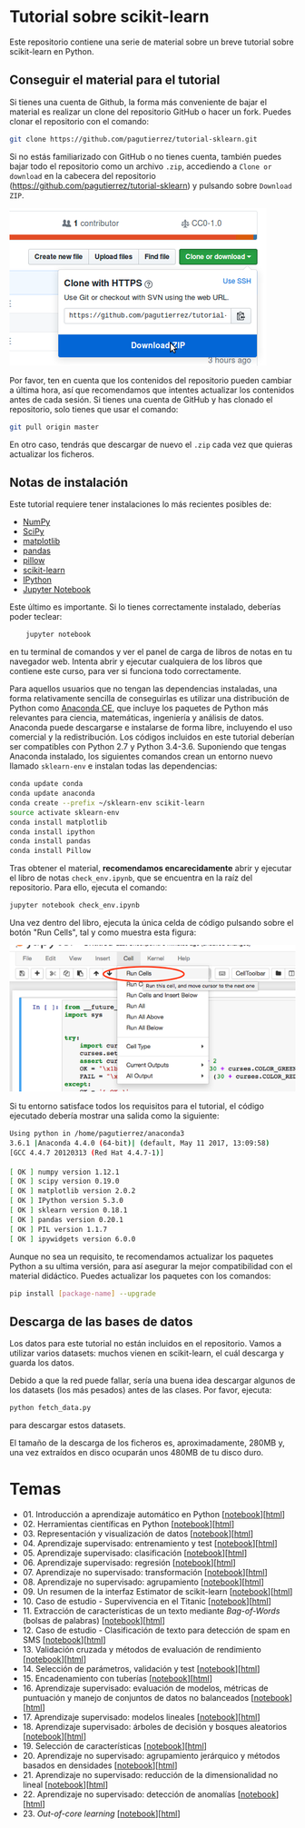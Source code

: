 Tutorial sobre scikit-learn
===========================


Este repositorio contiene una serie de material sobre un breve tutorial sobre scikit-learn en Python.


Conseguir el material para el tutorial
------------------

Si tienes una cuenta de Github, la forma más conveniente de bajar el material es realizar un clone del repositorio GitHub o hacer un fork. Puedes clonar el repositorio con el comando:
```bash
git clone https://github.com/pagutierrez/tutorial-sklearn.git

```

Si no estás familiarizado con GitHub o no tienes cuenta, también puedes bajar todo el repositorio como un archivo `.zip`, accediendo a ``Clone or download`` en la cabecera del repositorio (https://github.com/pagutierrez/tutorial-sklearn) y pulsando sobre ``Download ZIP``.

![](images/download-repo.png)

Por favor, ten en cuenta que los contenidos del repositorio pueden cambiar a última hora, así que recomendamos que intentes actualizar los contenidos antes de cada sesión. Si tienes una cuenta de GitHub y has clonado el repositorio, solo tienes que usar el comando:
```bash
git pull origin master
```
En otro caso, tendrás que descargar de nuevo el `.zip` cada vez que quieras actualizar los ficheros.


Notas de instalación
--------------------

Este tutorial requiere tener instalaciones lo más recientes posibles de:

- [NumPy](http://www.numpy.org)
- [SciPy](http://www.scipy.org)
- [matplotlib](http://matplotlib.org)
- [pandas](http://pandas.pydata.org)
- [pillow](https://python-pillow.org)
- [scikit-learn](http://scikit-learn.org/stable/)
- [IPython](http://ipython.readthedocs.org/en/stable/)
- [Jupyter Notebook](http://jupyter.org)


Este último es importante. Si lo tienes correctamente instalado, deberías poder teclear:
```bash
    jupyter notebook
```
en tu terminal de comandos y ver el panel de carga de libros de notas en tu navegador web. Intenta abrir y ejecutar cualquiera de los libros que contiene este curso, para ver si funciona todo correctamente.

Para aquellos usuarios que no tengan las dependencias instaladas, una forma relativamente sencilla de conseguirlas es utilizar una distribución de Python como [Anaconda CE](http://store.continuum.io/ "Anaconda CE"), que incluye los paquetes de Python más relevantes para ciencia, matemáticas, ingeniería y análisis de datos. Anaconda puede descargarse e instalarse de forma libre, incluyendo el uso comercial y la redistribución. Los códigos incluidos en este tutorial deberían ser compatibles con Python 2.7 y Python 3.4-3.6. Suponiendo que tengas Anaconda instalado, los siguientes comandos crean un entorno nuevo llamado `sklearn-env` e instalan todas las dependencias:
```bash
conda update conda
conda update anaconda
conda create --prefix ~/sklearn-env scikit-learn
source activate sklearn-env
conda install matplotlib
conda install ipython
conda install pandas
conda install Pillow
```

Tras obtener el material, **recomendamos encarecidamente** abrir y ejecutar el libro de notas ``check_env.ipynb``, que se encuentra en la raíz del repositorio. Para ello, ejecuta el comando:
```bash
jupyter notebook check_env.ipynb
```
Una vez dentro del libro, ejecuta la única celda de código pulsando sobre el botón "Run Cells", tal y como muestra esta figura:

![](images/check_env-1.png)

Si tu entorno satisface todos los requisitos para el tutorial, el código ejecutado debería mostrar una salida como la siguiente:
```bash
Using python in /home/pagutierrez/anaconda3
3.6.1 |Anaconda 4.4.0 (64-bit)| (default, May 11 2017, 13:09:58) 
[GCC 4.4.7 20120313 (Red Hat 4.4.7-1)]

[ OK ] numpy version 1.12.1
[ OK ] scipy version 0.19.0
[ OK ] matplotlib version 2.0.2
[ OK ] IPython version 5.3.0
[ OK ] sklearn version 0.18.1
[ OK ] pandas version 0.20.1
[ OK ] PIL version 1.1.7
[ OK ] ipywidgets version 6.0.0
```
Aunque no sea un requisito, te recomendamos actualizar los paquetes Python a su ultima versión, para así asegurar la mejor compatibilidad con el material didáctico. Puedes actualizar los paquetes con los comandos:
```bash
pip install [package-name] --upgrade
```


Descarga de las bases de datos
--------------

Los datos para este tutorial no están incluidos en el repositorio. Vamos a utilizar varios datasets: muchos vienen en scikit-learn, el cuál descarga y guarda los datos.

Debido a que la red puede fallar, sería una buena idea descargar algunos de los datasets (los más pesados) antes de las clases. Por favor, ejecuta:
```bash
python fetch_data.py
```
para descargar estos datasets.

El tamaño de la descarga de los ficheros es, aproximadamente, 280MB y, una vez extraídos en disco ocuparán unos 480MB de tu disco duro.


Temas
=======


- 01\. Introducción a aprendizaje automático en Python [[notebook](notebooks-spanish/01-introduccion_aprendizaje_automatico.ipynb)][[html](https://rawgit.com/pagutierrez/tutorial-sklearn/master/notebooks-spanish/01-introduccion_aprendizaje_automatico.html)]
- 02\. Herramientas científicas en Python [[notebook](notebooks-spanish/02-herramientas_cientificas_python.ipynb)][[html](https://rawgit.com/pagutierrez/tutorial-sklearn/master/notebooks-spanish/02-herramientas_cientificas_python.html)]
- 03\. Representación y visualización de datos [[notebook](notebooks-spanish/03-representacion_datos_aa.ipynb)][[html](https://rawgit.com/pagutierrez/tutorial-sklearn/master/notebooks-spanish/03-representacion_datos_aa.html)]
- 04\. Aprendizaje supervisado: entrenamiento y test [[notebook](notebooks-spanish/04-entrenando_y_generalizando.ipynb)][[html](https://rawgit.com/pagutierrez/tutorial-sklearn/master/notebooks-spanish/04-entrenando_y_generalizando.html)]
- 05\. Aprendizaje supervisado: clasificación [[notebook](notebooks-spanish/05-aprendizaje_supervisado_clasificacion.ipynb)][[html](https://rawgit.com/pagutierrez/tutorial-sklearn/master/notebooks-spanish/05-aprendizaje_supervisado_clasificacion.html)]
- 06\. Aprendizaje supervisado: regresión [[notebook](notebooks-spanish/06-aprendizaje_supervisado_regresion.ipynb)][[html](https://rawgit.com/pagutierrez/tutorial-sklearn/master/notebooks-spanish/06-aprendizaje_supervisado_regresion.html)]
- 07\. Aprendizaje no supervisado: transformación [[notebook](notebooks-spanish/07-aprendizaje_no_supervisado_transformaciones.ipynb)][[html](https://rawgit.com/pagutierrez/tutorial-sklearn/master/notebooks-spanish/07-aprendizaje_no_supervisado_transformaciones.html)]
- 08\. Aprendizaje no supervisado: agrupamiento [[notebook](notebooks-spanish/08-aprendizaje_no_supervisado_agrupamiento.ipynb)][[html](https://rawgit.com/pagutierrez/tutorial-sklearn/master/notebooks-spanish/08-aprendizaje_no_supervisado_agrupamiento.html)]
- 09\. Un resumen de la interfaz Estimator de scikit-learn [[notebook](notebooks-spanish/09-revision_API_scikitlearn.ipynb)][[html](https://rawgit.com/pagutierrez/tutorial-sklearn/master/notebooks-spanish/09-revision_API_scikitlearn.html)]
- 10\. Caso de estudio - Supervivencia en el Titanic [[notebook](notebooks-spanish/10-caso_estudio_titanic.ipynb)][[html](https://rawgit.com/pagutierrez/tutorial-sklearn/master/notebooks-spanish/10-caso_estudio_titanic.html)]
- 11\. Extracción de características de un texto mediante *Bag-of-Words* (bolsas de palabras) [[notebook](notebooks-spanish/11-extraccion_caracteristicas_texto.ipynb)][[html](https://rawgit.com/pagutierrez/tutorial-sklearn/master/notebooks-spanish/11-extraccion_caracteristicas_texto.html)]
- 12\. Caso de estudio - Clasificación de texto para detección de spam en SMS [[notebook](notebooks-spanish/12-caso_estudio_deteccion_spam_SMS.ipynb)][[html](https://rawgit.com/pagutierrez/tutorial-sklearn/master/notebooks-spanish/12-caso_estudio_deteccion_spam_SMS.html)]
- 13\. Validación cruzada y métodos de evaluación de rendimiento [[notebook](notebooks-spanish/13-validacion_cruzada.ipynb)][[html](https://rawgit.com/pagutierrez/tutorial-sklearn/master/notebooks-spanish/13-validacion_cruzada.html)]
- 14\. Selección de parámetros, validación y test [[notebook](notebooks-spanish/14-complejidad_modelos_busqueda_grid.ipynb)][[html](https://rawgit.com/pagutierrez/tutorial-sklearn/master/notebooks-spanish/14-complejidad_modelos_busqueda_grid.html)]
- 15\. Encadenamiento con tuberías [[notebook](notebooks-spanish/15-encadenando_con_tuberias.ipynb)][[html](https://rawgit.com/pagutierrez/tutorial-sklearn/master/notebooks-spanish/15-encadenando_con_tuberias.html)]
- 16\. Aprendizaje supervisado: evaluación de modelos, métricas de puntuación y manejo de conjuntos de datos no balanceados [[notebook](notebooks-spanish/16-metricas_rendimiento_evaluacion_modelos.ipynb)][[html](https://rawgit.com/pagutierrez/tutorial-sklearn/master/notebooks-spanish/16-metricas_rendimiento_evaluacion_modelos.html)]
- 17\. Aprendizaje supervisado: modelos lineales [[notebook](notebooks-spanish/17-modelos_lineales.ipynb)][[html](https://rawgit.com/pagutierrez/tutorial-sklearn/master/notebooks-spanish/17-modelos_lineales.html)]
- 18\. Aprendizaje supervisado: árboles de decisión y bosques aleatorios [[notebook](notebooks-spanish/18-arboles_y_bosques.ipynb)][[html](https://rawgit.com/pagutierrez/tutorial-sklearn/master/notebooks-spanish/18-arboles_y_bosques.html)]
- 19\. Selección de características [[notebook](notebooks-spanish/19-seleccion_caracteristicas.ipynb)][[html](https://rawgit.com/pagutierrez/tutorial-sklearn/master/notebooks-spanish/19-seleccion_caracteristicas.html)]
- 20\. Aprendizaje no supervisado: agrupamiento jerárquico y métodos basados en densidades [[notebook](notebooks-spanish/20-clustering_jerarquico_y_basado_densidades.ipynb)][[html](notebooks-spanish/20-clustering_jerarquico_y_basado_densidades.html)]
- 21\. Aprendizaje no supervisado: reducción de la dimensionalidad no lineal [[notebook](notebooks-spanish/21-reduccion_dimensionalidad_no_lineal.ipynb)][[html](https://rawgit.com/pagutierrez/tutorial-sklearn/master/notebooks-spanish/21-reduccion_dimensionalidad_no_lineal.html)]
- 22\. Aprendizaje no supervisado: detección de anomalías [[notebook](notebooks-spanish/22-deteccion_anomalias.ipynb)][[html](https://rawgit.com/pagutierrez/tutorial-sklearn/master/notebooks-spanish/22-deteccion_anomalias.html)]
- 23\. *Out-of-core learning* [[notebook](notebooks-spanish/23-aprendizaje_out_of_core.ipynb)][[html](https://rawgit.com/pagutierrez/tutorial-sklearn/master/notebooks-spanish/23-aprendizaje_out_of_core.html)]
